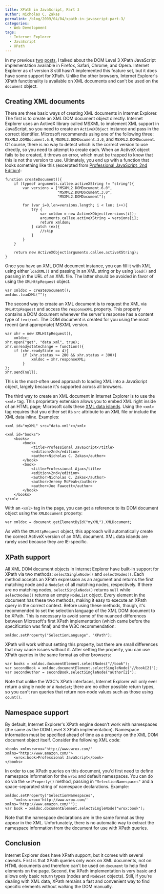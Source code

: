 ```yaml
---
title: XPath in JavaScript, Part 3
author: Nicholas C. Zakas
permalink: /blog/2009/04/04/xpath-in-javascript-part-3/
categories:
  - Web Development
tags:
  - Internet Explorer
  - JavaScript
  - XPath
---
```

In my previous [two][1] [posts][2], I talked about the DOM Level 3 XPath JavaScript implementation available in Firefox, Safari, Chrome, and Opera. Internet Explorer as of version 8 still hasn't implemented this feature set, but it does have some support for XPath. Unlike the other browsers, Internet Explorer's XPath functionality is available on XML documents and can't be used on the `document` object.

## Creating XML documents

There are three basic ways of creating XML documents in Internet Explorer. The first is to create an XML DOM document object directly. Internet Explorer uses an ActiveX library called MSXML to implement XML support in JavaScript, so you need to create an `ActiveXObject` instance and pass in the correct identifier. Microsoft recommends using one of the following three: `MSXML2.DOMDocument.6.0`, `MSXML2.DOMDocument.3.0`, and `MSXML2.DOMDocument`. Of course, there is no way to detect which is the correct version to use directly, so you need to attempt to create each. When an ActiveX object fails to be created, it throws an error, which must be trapped to know that this is not the version to use. Ultimately, you end up with a function that looks something like this (excerpted from [Professional JavaScript, 2nd Edition][3]):

    function createDocument(){
        if (typeof arguments.callee.activeXString != "string"){
            var versions = ["MSXML2.DOMDocument.6.0",
                            "MSXML2.DOMDocument.3.0",
                            "MSXML2.DOMDocument"];
    
            for (var i=0,len=versions.length; i < len; i++){
                try {
                    var xmldom = new ActiveXObject(versions[i]);
                    arguments.callee.activeXString = versions[i];
                    return xmldom;
                } catch (ex){
                    //skip
                }
            }
        }
    
        return new ActiveXObject(arguments.callee.activeXString);
    }

Once you have an XML DOM document instance, you can fill it with XML using either `loadXML()` and passing in an XML string or by using `load()` and passing in the URL of an XML file. The latter should be avoided in favor of using the `XMLHttpRequest` object.

    var xmldoc = createDocument();
    xmldoc.loadXML("");

The second way to create an XML document is to request the XML via `XMLHttpRequest` and access the `responseXML` property. This property contains a DOM document whenever the server's response has a content type of `text/xml`. The DOM document is created for you using the most recent (and appropriate) MSXML version.

    var xhr = new XMLHttpRequest(),
        xmldoc;
    xhr.open("get", "data.xml", true);
    xhr.onreadystatechange = function(){
        if (xhr.readyState == 4){
            if (xhr.status >= 200 && xhr.status < 300){
                xmldoc = xhr.responseXML;
            }
    };
    xhr.send(null);

This is the most-often used approach to loading XML into a JavaScript object, largely because it's supported across all browsers.

The third way to create an XML document in Internet Explorer is to use the `<xml>` tag. This proprietary extension allows you to embed XML right inside of an HTML page; Microsoft calls these [XML data islands][4]. Using the `<xml>` tag requires that you either set its `src` attribute to an XML file or include the XML data inline. Examples:

    <xml id="myXML" src="data.xml"></xml>
    
    <xml id="books">
        <books>
            <book>
                <title>Professional JavaScript</title>
                <edition>2nd</edition>
                <author>Nicholas C. Zakas</author>
            </book>
            <book>
                <title>Professional Ajax</title>
                <edition>2nd</edition>
                <author>Nicholas C. Zakas</author>
                <author>Jeremy McPeak</author>
                <author>Joe Fawcett</author>
            </book>
        </books>
    </xml>

With an `<xml>` tag in the page, you can get a reference to its DOM document object using the `XMLDocument` property:

    var xmldoc = document.getElementById("myXML").XMLDocument;

As with the `XMLHttpRequest` object, this approach will automatically create the correct ActiveX version of an XML document. XML data islands are rarely used because they are IE-specific.

## XPath support

All XML DOM document objects in Internet Explorer have built-in support for XPath via two methods: `selectSingleNode()` and `selectNodes()`. Each method accepts an XPath expression as an argument and returns the first matching node and a `NodeSet` of all matching nodes, respectively. If there are no matching nodes, `selectSingleNode()` returns `null` while `selectNodes()` returns an empty `NodeList` object. Every element in the document has these two methods, making it easy to execute an XPath query in the correct context. Before using these methods, though, it's recommended to set the selection language of the XML DOM document to be XPath. This is necessary to avoid some of the nuanced differences between Microsoft's first XPath implementation (which came before the specification was final) and the W3C recommendation:

    xmldoc.setProperty("SelectionLanguage", "XPath");

XPath will work without setting this property, but there are small differences that may cause issues without it. After setting the property, you can use XPath queries in the same format as other browsers:

    var books = xmldoc.documentElement.selectNodes("//book");
    var secondBook = xmldoc.documentElement.selectSingleNode("//book[2]");
    var secondAuthor = secondBook.selectSingleNode("author[2]");

Note that unlike the W3C's XPath interfaces, Internet Explorer will only ever return a single node or a `NodeSet`; there are no other possible return types, so you can't run queries that return non-node values such as those using `count()`.

## Namespace support

By default, Internet Explorer's XPath engine doesn't work with namespaces (the same as the DOM Level 3 XPath implementation). Namespace information must be specified ahead of time as a property on the XML DOM document object itself. Consider the following XML code:

    <books xmlns:wrox="http://www.wrox.com/" xmlns="http://www.amazon.com/">
        <wrox:book>Professional JavaScript</book>
    </books>

In order to use XPath queries on this document, you'd first need to define namespace information for the `wrox` and default namespaces. You can do so via the `setProperty()` method, passing in `"SelectionNamespaces"` and a space-separated string of namespace declarations. Example:

    xmldoc.setProperty("SelectionNamespaces", 
        "xmlns:wrox='http://www.wrox.com/' xmlns='http://www.amazon.com/'");
    var book = xmldoc.documentElement.selectSingleNode("wrox:book");

Note that the namespace declarations are in the same format as they appear in the XML. Unfortunately, there is no automatic way to extract the namespace information from the document for use with XPath queries.

## Conclusion

Internet Explorer does have XPath support, but it comes with several caveats. First is that XPath queries only work on XML documents, not on HTML documents and therefore can't be used on `document` to help find elements on the page. Second, the XPath implementation is very basic and allows only basic return types (nodes and `NodeSet` objects). Still, if you're dealing with XML data, XPath remains a fast and convenient way to find specific elements without walking the DOM manually.

 [1]: https://humanwhocodes.com/blog/2009/03/17/xpath-in-javascript-part-1/
 [2]: https://humanwhocodes.com/blog/2009/03/24/xpath-in-javascript-part-2/
 [3]: http://www.amazon.com/gp/product/047022780X?ie=UTF8&tag=nczonline-20&linkCode=as2&camp=1789&creative=390957&creativeASIN=047022780X
 [4]: http://msdn.microsoft.com/en-us/library/ms766512(VS.85).aspx

